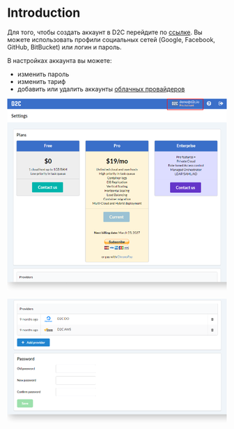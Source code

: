 # Introduction

Для того, чтобы создать аккаунт в D2C перейдите по [ссылке](https://panel.d2c.io/account/signup). Вы можете использовать профили социальных сетей (Google, Facebook, GitHub, BitBucket) или логин и пароль.

В настройках аккаунта вы можете:

- изменить пароль
- изменить тариф
- добавить или удалить аккаунты [облачных провайдеров](/getting-started/cloud-providers/#_2)

![Settings](../img/settings.png)

![Settings - change password](../img/settings_password.png)
